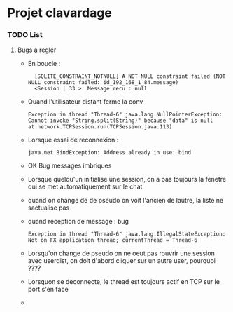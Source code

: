 # Projet clavardage

### TODO List

1. Bugs a regler
    - En boucle : 
   
            [SQLITE_CONSTRAINT_NOTNULL] A NOT NULL constraint failed (NOT NULL constraint failed: id_192_168_1_84.message)
            <Session | 33 >  Message recu : null
    - Quand l'utilisateur distant ferme la conv
    
          Exception in thread "Thread-6" java.lang.NullPointerException: Cannot invoke "String.split(String)" because "data" is null
          at network.TCPSession.run(TCPSession.java:113)
    - Lorsque essai de reconnexion :

          java.net.BindException: Address already in use: bind
    
    - OK Bug messages imbriques
    - Lorsque quelqu'un initialise une session, on a pas toujours la fenetre qui se met automatiquement sur le chat
    - quand on change de de pseudo on voit l'ancien de lautre, la liste ne sactualise pas
    - quand reception de message : bug
        
          Exception in thread "Thread-6" java.lang.IllegalStateException: Not on FX application thread; currentThread = Thread-6
    - Lorsqu'on change de pseudo on ne oeut pas rouvrir une session avec userdist, on doit d'abord cliquer sur un autre user, pourquoi ????
    - Lorsquon se deconnecte, le thread est toujours actif en TCP sur le port s'en face
    - 